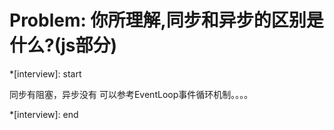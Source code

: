 # Problem: 你所理解,同步和异步的区别是什么?(js部分)

*[interview]: start

同步有阻塞，异步没有
可以参考EventLoop事件循环机制。。。。

*[interview]: end
